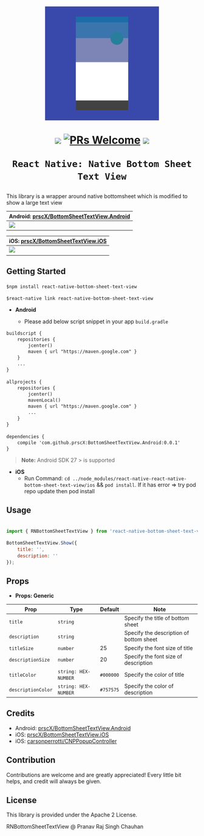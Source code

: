 
<h1 align="center">

<p align="center">
  <img src="./assets/hero.png" width="300" height="300" />
</p>

<p align="center">
  <a href="https://www.npmjs.com/package/react-native-bottom-sheet-text-view"><img src="http://img.shields.io/npm/v/react-native-bottom-sheet-text-view.svg?style=flat" /></a>
  <a href="https://github.com/prscX/react-native-bottom-sheet-text-view/pulls"><img alt="PRs Welcome" src="https://img.shields.io/badge/PRs-welcome-brightgreen.svg" /></a>
  <a href="https://github.com/prscX/react-native-bottom-sheet-text-view#License"><img src="https://img.shields.io/npm/l/react-native-bottom-sheet-text-view.svg?style=flat" /></a>
</p>

    React Native: Native Bottom Sheet Text View
</h1>

This library is a wrapper around native bottomsheet which is modified to show a large text view


| **Android: [prscX/BottomSheetTextView.Android](https://github.com/prscX/BottomSheetTextView.Android)**             |
| ----------------- |
| <img src="https://github.com/prscX/BottomSheetTextView.Android/blob/master/assets/hero.gif" height="600" />                  |


| **iOS: [prscX/BottomSheetTextView.iOS](https://github.com/prscX/BottomSheetTextView.iOS)**             |
| ----------------- |
| <img src="https://github.com/prscX/react-native-bottom-sheet-text-view/blob/master/assets/hero.gif?raw=true" height="600" />                  |


## Getting Started

`$npm install react-native-bottom-sheet-text-view`

`$react-native link react-native-bottom-sheet-text-view`

- **Android**

    - Please add below script snippet in your app `build.gradle`

```
buildscript {
    repositories {
        jcenter()
        maven { url "https://maven.google.com" }
    }
    ...
}

allprojects {
    repositories {
        jcenter()
        mavenLocal()
        maven { url "https://maven.google.com" }
        ...
    }
}

dependencies {
    compile 'com.github.prscX:BottomSheetTextView.Android:0.0.1'
}

```

> **Note:** Android SDK 27 > is supported

- **iOS**
    - Run Command: `cd ../node_modules/react-native-react-native-bottom-sheet-text-view/ios` && `pod install`. If it has error => try pod repo update then pod install

## Usage

```javascript

import { RNBottomSheetTextView } from 'react-native-bottom-sheet-text-view'

```

```javascript
BottomSheetTextView.Show({
    title: '',
    description: ''
});
```


## Props

- **Props: Generic**

| Prop              | Type       | Default | Note                                                                                                       |
| ----------------- | ---------- | ------- | ---------------------------------------------------------------------------------------------------------- |
| `title`       | `string`     |         | Specify the title of bottom sheet
| `description` | `string` |         | Specify the description of bottom sheet                                                   |  |
| `titleSize`    | `number`     |    25     | Specify the font size of title                                        |  |
| `descriptionSize`      | `number`     |    20     | Specify the font size of description
| `titleColor`      | `string: HEX-NUMBER`     |    `#000000`     | Specify the color of title
| `descriptionColor`      | `string: HEX-NUMBER`     |    `#757575`     | Specify the color of description


## Credits
- Android: [prscX/BottomSheetTextView.Android](https://github.com/prscX/BottomSheetTextView.Android)
- iOS: [prscX/BottomSheetTextView.iOS](prscX/BottomSheetTextView.iOS)
- iOS: [carsonperrotti/CNPPopupController](https://github.com/carsonperrotti/CNPPopupController)


## Contribution
Contributions are welcome and are greatly appreciated! Every little bit helps, and credit will always be given.


## License
This library is provided under the Apache 2 License.

RNBottomSheetTextView @ Pranav Raj Singh Chauhan